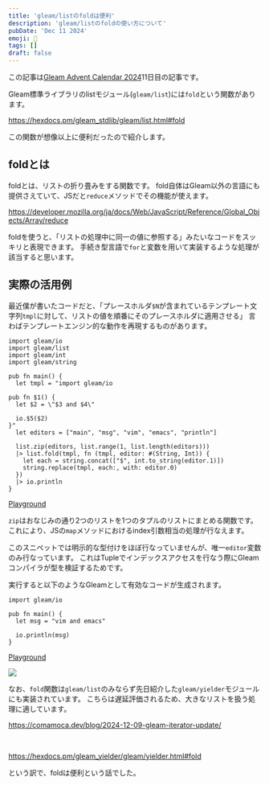 ```yaml
---
title: 'gleam/listのfoldは便利'
description: 'gleam/listのfoldの使い方について'
pubDate: 'Dec 11 2024'
emoji: 🦊
tags: []
draft: false
---
```


この記事は[Gleam Advent Calendar 2024](https://qiita.com/advent-calendar/2024/gleam)11日目の記事です。

Gleam標準ライブラリのlistモジュール(`gleam/list`)には`fold`という関数があります。

https://hexdocs.pm/gleam_stdlib/gleam/list.html#fold

この関数が想像以上に便利だったので紹介します。

## foldとは

foldとは、リストの折り畳みをする関数です。
fold自体はGleam以外の言語にも提供さえていて、JSだと`reduce`メソッドでその機能が使えます。

https://developer.mozilla.org/ja/docs/Web/JavaScript/Reference/Global_Objects/Array/reduce

foldを使うと、「リストの処理中に同一の値に参照する」みたいなコードをスッキリと表現できます。
手続き型言語で`for`と変数を用いて実装するような処理が該当すると思います。

## 実際の活用例

最近僕が書いたコードだと、「プレースホルダ`$N`が含まれているテンプレート文字列`tmpl`に対して、リストの値を順番にそのプレースホルダに適用させる」
言わばテンプレートエンジン的な動作を再現するものがあります。

```gleam
import gleam/io
import gleam/list
import gleam/int
import gleam/string

pub fn main() {
  let tmpl = "import gleam/io

pub fn $1() {
  let $2 = \"$3 and $4\"
  
  io.$5($2)
}"
  let editors = ["main", "msg", "vim", "emacs", "println"]

  list.zip(editors, list.range(1, list.length(editors)))
  |> list.fold(tmpl, fn (tmpl, editor: #(String, Int)) {
    let each = string.concat(["$", int.to_string(editor.1)])
    string.replace(tmpl, each:, with: editor.0)
  })
  |> io.println
}
```

[Playground](https://playground.gleam.run/#N4IgbgpgTgzglgewHYgFwEYA0IDGyAuES+aIcAtgA4JT4AEA5gDYQCG5A9IgDpIXW1GLdhyZwY+Xvxr1mbTnGJSqMofI4Soihr16UArgCM6AMyR1yrRQAoAlHWC86dFvXxUmdALx1uZFYJyIjxIekam5gAk6HYOTi4Q9JEATN6+3H6RAMx0rEgAJnSRACwZfvHxiAB0kQCs1im2vAC+5eYJ9BD5cPg0MGkA2n6Win6YviDkMDog435gFGMTEJY4MEt+lFrETKEgALq67WISVQBecJTWXT194yf4VVB5DBDWWC7ijyxIDPgAFtdur1YLYwfEAD4APk+pxMCCY+Ws7koTHGZjoyI84xuINQdAAxNYAMr4bYMcYASWIYLi7WcrjobBw/zSmm0VTwSBwrHw1iGIEiS0Uj16AH12b8gbcoFV0LZ9k16XRJQwnhBUawcG8UWimVr/qhxgB3HqGpnAmhVAAMSuczTtdGhdGqWxFuxaIGaQA)

`zip`はおなじみの通り2つのリストを1つのタプルのリストにまとめる関数です。
これにより、JSの`map`メソッドにおけるindex引数相当の処理が行なえます。

このスニペットでは明示的な型付けをほぼ行なっていませんが、唯一`editor`変数のみ行なっています。
これはTupleでインデックスアクセスを行なう際にGleamコンパイラが型を検証するためです。

実行すると以下のようなGleamとして有効なコードが生成されます。

```gleam
import gleam/io

pub fn main() {
  let msg = "vim and emacs"
  
  io.println(msg)
}
```

[Playground](https://playground.gleam.run/#N4IgbgpgTgzglgewHYgFwEYA0IDGyAuES+aIcAtgA4JT4AEA5gDYQCG5A9IgDpK+UBXAEZ0AZkjrlWcJAAoAlHWC86dFvXIwGdALx1u4CnVZIAJnQhScMAyv0S6iAHSUoM/EzmaG83gF8QPyA===)

![](/images/2024-12-11-gleam-fold.png)

なお、`fold`関数は`gleam/list`のみならず先日紹介した`gleam/yielder`モジュールにも実装されています。
こちらは遅延評価されるため、大きなリストを扱う処理に適しています。

https://comamoca.dev/blog/2024-12-09-gleam-iterator-update/

<br>

https://hexdocs.pm/gleam_yielder/gleam/yielder.html#fold

という訳で、foldは便利という話でした。
